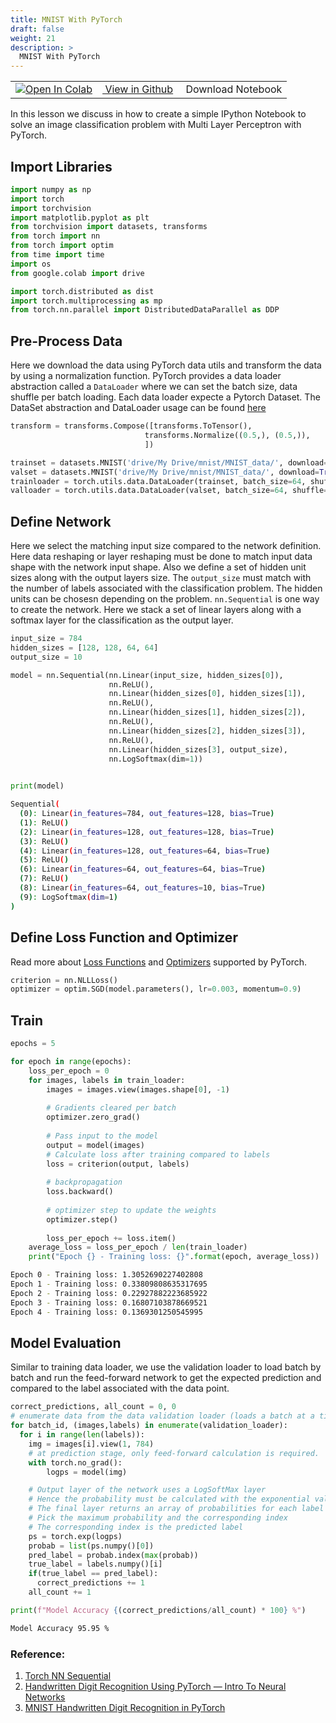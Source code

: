 ```yaml
---
title: MNIST With PyTorch
draft: false
weight: 21
description: >
  MNIST With PyTorch
---
```



<div class="aside">
  <table style="width:100%">
  <tr>
    <td><a href="https://colab.research.google.com/github/cybertraining-dsc/cybertraining-dsc.github.io/blob/master/content/en/modules/notebooks/mnist_with_pytorch.ipynb" target="_parent"><img src="https://colab.research.google.com/assets/colab-badge.svg" alt="Open In Colab"/></a></td>    
    <td><a href="https://github.com/cybertraining-dsc/cybertraining-dsc.github.io/blob/master/content/en/modules/notebooks/mnist_with_pytorch.ipynb" target="_parent"><img src="https://www.tensorflow.org/images/GitHub-Mark-32px.png" alt=""/> View in Github</a></td>
    <td><a href="https://raw.githubusercontent.com/cybertraining-dsc/cybertraining-dsc.github.io/master/content/en/modules/notebooks/mnist_with_pytorch.ipynb" download><img src="https://www.tensorflow.org/images/download_logo_32px.png" alt=""/></a> Download Notebook</td>    
  </tr>
</table>  
</div>

In this lesson we discuss in how to create a simple IPython Notebook to solve
an image classification problem with Multi Layer Perceptron with PyTorch. 


## Import Libraries

```python
import numpy as np
import torch
import torchvision
import matplotlib.pyplot as plt
from torchvision import datasets, transforms
from torch import nn
from torch import optim
from time import time
import os
from google.colab import drive

import torch.distributed as dist
import torch.multiprocessing as mp
from torch.nn.parallel import DistributedDataParallel as DDP
```

## Pre-Process Data

Here we download the data using PyTorch data utils and transform the data by using a normalization function. 
PyTorch provides a data loader abstraction called a `DataLoader` where we can set the batch size, data shuffle per batch loading. 
Each data loader expecte a Pytorch Dataset.
The DataSet abstraction and DataLoader usage can be found [here](https://pytorch.org/tutorials/recipes/recipes/loading_data_recipe.html) 

```python
transform = transforms.Compose([transforms.ToTensor(),
                              transforms.Normalize((0.5,), (0.5,)),
                              ])

trainset = datasets.MNIST('drive/My Drive/mnist/MNIST_data/', download=True, train=True, transform=transform)
valset = datasets.MNIST('drive/My Drive/mnist/MNIST_data/', download=True, train=False, transform=transform)
trainloader = torch.utils.data.DataLoader(trainset, batch_size=64, shuffle=True)
valloader = torch.utils.data.DataLoader(valset, batch_size=64, shuffle=True)
```

## Define Network

Here we select the matching input size compared to the network definition. 
Here data reshaping or layer reshaping must be done to match input data shape with the network input shape. 
Also we define a set of hidden unit sizes along with the output layers size. 
The `output_size` must match with the number of labels associated with the classification problem. 
The hidden units can be chosesn depending on the problem. `nn.Sequential` is one way to create the network. 
Here we stack a set of linear layers along with a softmax layer for the classification as the output layer. 


```python
input_size = 784
hidden_sizes = [128, 128, 64, 64]
output_size = 10

model = nn.Sequential(nn.Linear(input_size, hidden_sizes[0]),
                      nn.ReLU(),
                      nn.Linear(hidden_sizes[0], hidden_sizes[1]),
                      nn.ReLU(),
                      nn.Linear(hidden_sizes[1], hidden_sizes[2]),
                      nn.ReLU(),
                      nn.Linear(hidden_sizes[2], hidden_sizes[3]),
                      nn.ReLU(),
                      nn.Linear(hidden_sizes[3], output_size),
                      nn.LogSoftmax(dim=1))

                      
print(model)
```

```bash
Sequential(
  (0): Linear(in_features=784, out_features=128, bias=True)
  (1): ReLU()
  (2): Linear(in_features=128, out_features=128, bias=True)
  (3): ReLU()
  (4): Linear(in_features=128, out_features=64, bias=True)
  (5): ReLU()
  (6): Linear(in_features=64, out_features=64, bias=True)
  (7): ReLU()
  (8): Linear(in_features=64, out_features=10, bias=True)
  (9): LogSoftmax(dim=1)
)
```

## Define Loss Function and Optimizer

Read more about [Loss Functions](https://pytorch.org/docs/stable/nn.html#loss-functions) and [Optimizers](https://pytorch.org/docs/stable/optim.html) 
supported by PyTorch.



```python
criterion = nn.NLLLoss()
optimizer = optim.SGD(model.parameters(), lr=0.003, momentum=0.9)
```

## Train

```python
epochs = 5

for epoch in range(epochs):
    loss_per_epoch = 0
    for images, labels in train_loader:
        images = images.view(images.shape[0], -1)
    
        # Gradients cleared per batch
        optimizer.zero_grad()
        
        # Pass input to the model
        output = model(images)
        # Calculate loss after training compared to labels
        loss = criterion(output, labels)
        
        # backpropagation 
        loss.backward()
        
        # optimizer step to update the weights
        optimizer.step()
        
        loss_per_epoch += loss.item()
    average_loss = loss_per_epoch / len(train_loader)
    print("Epoch {} - Training loss: {}".format(epoch, average_loss))
```

```bash
Epoch 0 - Training loss: 1.3052690227402808
Epoch 1 - Training loss: 0.33809808635317695
Epoch 2 - Training loss: 0.22927882223685922
Epoch 3 - Training loss: 0.16807103878669521
Epoch 4 - Training loss: 0.1369301250545995
```

## Model Evaluation

Similar to training data loader, we use the validation loader to load batch by batch and run the feed-forward network to 
get the expected prediction and compared to the label associated with the data point. 

```python
correct_predictions, all_count = 0, 0
# enumerate data from the data validation loader (loads a batch at a time)
for batch_id, (images,labels) in enumerate(validation_loader):
  for i in range(len(labels)):
    img = images[i].view(1, 784)
    # at prediction stage, only feed-forward calculation is required. 
    with torch.no_grad():
        logps = model(img)

    # Output layer of the network uses a LogSoftMax layer
    # Hence the probability must be calculated with the exponential values. 
    # The final layer returns an array of probabilities for each label
    # Pick the maximum probability and the corresponding index
    # The corresponding index is the predicted label 
    ps = torch.exp(logps)
    probab = list(ps.numpy()[0])
    pred_label = probab.index(max(probab))
    true_label = labels.numpy()[i]
    if(true_label == pred_label):
      correct_predictions += 1
    all_count += 1

print(f"Model Accuracy {(correct_predictions/all_count) * 100} %")
```

```bash
Model Accuracy 95.95 %
```

### Reference: 

1. [Torch NN Sequential](https://pytorch.org/docs/stable/generated/torch.nn.Sequential.html)
2. [Handwritten Digit Recognition Using PyTorch — Intro To Neural Networks](https://towardsdatascience.com/handwritten-digit-mnist-pytorch-977b5338e627)
3. [MNIST Handwritten Digit Recognition in PyTorch](https://nextjournal.com/gkoehler/pytorch-mnist)


